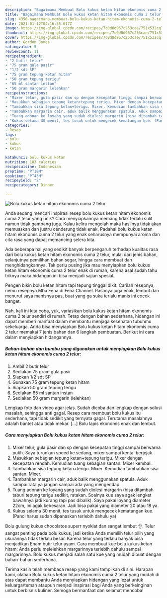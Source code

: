 ```yaml
---
description: "Bagaimana Membuat Bolu kukus ketan hitam ekonomis cuma 2 telur Anti Gagal"
title: "Bagaimana Membuat Bolu kukus ketan hitam ekonomis cuma 2 telur Anti Gagal"
slug: 4350-bagaimana-membuat-bolu-kukus-ketan-hitam-ekonomis-cuma-2-telur-anti-gagal
date: 2021-01-12T04:16:35.017Z
image: https://img-global.cpcdn.com/recipes/7c0d8d967c253cae/751x532cq70/bolu-kukus-ketan-hitam-ekonomis-cuma-2-telur-foto-resep-utama.jpg
thumbnail: https://img-global.cpcdn.com/recipes/7c0d8d967c253cae/751x532cq70/bolu-kukus-ketan-hitam-ekonomis-cuma-2-telur-foto-resep-utama.jpg
cover: https://img-global.cpcdn.com/recipes/7c0d8d967c253cae/751x532cq70/bolu-kukus-ketan-hitam-ekonomis-cuma-2-telur-foto-resep-utama.jpg
author: Gordon Jones
ratingvalue: 5
reviewcount: 11
recipeingredient:
- "2 butir telur"
- "75 gram gula pasir"
- "1/2 sdt SP"
- "75 gram tepung ketan hitam"
- "50 gram tepung terigu"
- "65 ml santan instan"
- "50 gram margarin lelehkan"
recipeinstructions:
- "Mixer telur, gula pasir dan sp dengan kecepatan tinggi sampai berwarna putih. Saya turunkan speed ke sedang, mixer sampai kental berjejak."
- "Masukkan sebagian tepung ketan+tepung terigu. Mixer dengan kecepatan rendah. Kemudian tuang sebagian santan. Mixer kembali."
- "Tambahkan sisa tepung ketan+terigu. Mixer. Kemudian tambahkan sisa santan. Mixer."
- "Tambahkan margarin cair, aduk balik menggunakan spatula. Aduk sampai rata ya jangan sampai ada yang mengendap."
- "Tuang adonan ke loyang yang sudah diolesi margarin (bisa ditambah taburi tepung terigu sedikit, ratakan. Soalnya kue saya agak lengket bawahnya jadi kurang rapi pas dibalik). Saya pakai loyang diameter 22cm, ini agak kebesaran. Jadi bisa pakai yang diameter 20 atau 18 ya."
- "Kukus selama 30 menit, tes tusuk untuk mengecek kematangan kue. (Panci harus sudah dipanaskan terlebih dahulu ya)"
categories:
- Resep
tags:
- bolu
- kukus
- ketan

katakunci: bolu kukus ketan 
nutrition: 103 calories
recipecuisine: Indonesian
preptime: "PT18M"
cooktime: "PT43M"
recipeyield: "2"
recipecategory: Dinner

---
```



![Bolu kukus ketan hitam ekonomis cuma 2 telur](https://img-global.cpcdn.com/recipes/7c0d8d967c253cae/751x532cq70/bolu-kukus-ketan-hitam-ekonomis-cuma-2-telur-foto-resep-utama.jpg)

Anda sedang mencari inspirasi resep bolu kukus ketan hitam ekonomis cuma 2 telur yang unik? Cara menyiapkannya memang tidak terlalu sulit namun tidak gampang juga. Kalau keliru mengolah maka hasilnya tidak akan memuaskan dan justru cenderung tidak enak. Padahal bolu kukus ketan hitam ekonomis cuma 2 telur yang enak seharusnya mempunyai aroma dan cita rasa yang dapat memancing selera kita.

Ada beberapa hal yang sedikit banyak berpengaruh terhadap kualitas rasa dari bolu kukus ketan hitam ekonomis cuma 2 telur, mulai dari jenis bahan, selanjutnya pemilihan bahan segar, hingga cara membuat dan menghidangkannya. Tak perlu pusing jika mau menyiapkan bolu kukus ketan hitam ekonomis cuma 2 telur enak di rumah, karena asal sudah tahu triknya maka hidangan ini bisa menjadi sajian spesial.

Pengen bikin bolu ketan hitam tapi tepung tinggal dikit. Carilah resepnya, nemu resepnya Mba Fena di Fena Channel. Rasanya juga enak, lembut dan menurut saya manisnya pas, buat yang ga suka terlalu manis ini cocok banget.


Nah, kali ini kita coba, yuk, variasikan bolu kukus ketan hitam ekonomis cuma 2 telur sendiri di rumah. Tetap dengan bahan sederhana, hidangan ini dapat memberi manfaat dalam membantu menjaga kesehatan tubuhmu sekeluarga. Anda bisa menyiapkan Bolu kukus ketan hitam ekonomis cuma 2 telur memakai 7 jenis bahan dan 6 langkah pembuatan. Berikut ini cara dalam menyiapkan hidangannya.

<!--inarticleads1-->

##### Bahan-bahan dan bumbu yang digunakan untuk menyiapkan Bolu kukus ketan hitam ekonomis cuma 2 telur:

1. Ambil 2 butir telur
1. Sediakan 75 gram gula pasir
1. Siapkan 1/2 sdt SP
1. Gunakan 75 gram tepung ketan hitam
1. Siapkan 50 gram tepung terigu
1. Sediakan 65 ml santan instan
1. Sediakan 50 gram margarin (lelehkan)


Lengkap foto dan video agar jelas. Sudah dicoba dan lengkap dengan solusi masalah, sehingga anti gagal. Resep cara membuat bolu kukus itu sederhana, tapi tidak sedikit yang ternyata gagal. Terutama masalahnya adalah bantet atau tidak mekar. […] Bolu lapis ekonomis enak dan lembut. 

<!--inarticleads2-->

##### Cara menyiapkan Bolu kukus ketan hitam ekonomis cuma 2 telur:

1. Mixer telur, gula pasir dan sp dengan kecepatan tinggi sampai berwarna putih. Saya turunkan speed ke sedang, mixer sampai kental berjejak.
1. Masukkan sebagian tepung ketan+tepung terigu. Mixer dengan kecepatan rendah. Kemudian tuang sebagian santan. Mixer kembali.
1. Tambahkan sisa tepung ketan+terigu. Mixer. Kemudian tambahkan sisa santan. Mixer.
1. Tambahkan margarin cair, aduk balik menggunakan spatula. Aduk sampai rata ya jangan sampai ada yang mengendap.
1. Tuang adonan ke loyang yang sudah diolesi margarin (bisa ditambah taburi tepung terigu sedikit, ratakan. Soalnya kue saya agak lengket bawahnya jadi kurang rapi pas dibalik). Saya pakai loyang diameter 22cm, ini agak kebesaran. Jadi bisa pakai yang diameter 20 atau 18 ya.
1. Kukus selama 30 menit, tes tusuk untuk mengecek kematangan kue. (Panci harus sudah dipanaskan terlebih dahulu ya)


Bolu gulung kukus chocolatos superr nyoklat dan sangat lembut 👌. Telur sangat penting pada bolu kukus, jadi ketika Anda memilih telur pilih yang ukurannya tidak terlalu besar. Karena telur yang terlalu banyak bisa menjadikan Enam butir telur ayam. Cara membuat kue bolu kukus ketan hitam: Anda perlu melelehkan margarinnya terlebih dahulu sampai margarinnya. Bolu kukus menjadi salah satu kue yang mudah dibuat dengan bahan-bahan sederhana. 

Terima kasih telah membaca resep yang kami tampilkan di sini. Harapan kami, olahan Bolu kukus ketan hitam ekonomis cuma 2 telur yang mudah di atas dapat membantu Anda menyiapkan hidangan yang lezat untuk keluarga/teman ataupun menjadi inspirasi bagi Anda yang berkeinginan untuk berbisnis kuliner. Semoga bermanfaat dan selamat mencoba!
